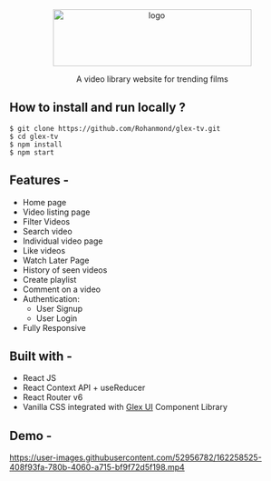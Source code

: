 <div align="center">
  <img src="https://res.cloudinary.com/donqbxlnc/image/upload/v1649084445/Glex_TV_2_b5vw64.png" height="100" width="350" alt="logo"/>
  
  A video library website for trending films
</div>

## **How to install and run locally ?**

```
$ git clone https://github.com/Rohanmond/glex-tv.git
$ cd glex-tv
$ npm install
$ npm start
```
## **Features -**

- Home page
- Video listing page
- Filter Videos
- Search video
- Individual video page
- Like videos  
- Watch Later Page
- History of seen videos
- Create playlist
- Comment on a video
- Authentication:
  - User Signup
  - User Login
 - Fully Responsive

## **Built with -**

- React JS
- React Context API + useReducer
- React Router v6
- Vanilla CSS integrated with [Glex UI](https://glex-ui.vercel.app/) Component Library

## **Demo -**

https://user-images.githubusercontent.com/52956782/162258525-408f93fa-780b-4060-a715-bf9f72d5f198.mp4

